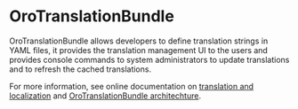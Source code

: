 # OroTranslationBundle

OroTranslationBundle allows developers to define translation strings in YAML files, it provides the translation management UI to the users and provides console commands to system administrators to update translations and to refresh the cached translations.

For more information, see online documentation on [translation and localization](https://doc.oroinc.com/backend/translations/) and [OroTranslationBundle architechture](https://doc.oroinc.com/bundles/platform/TranslationBundle/).